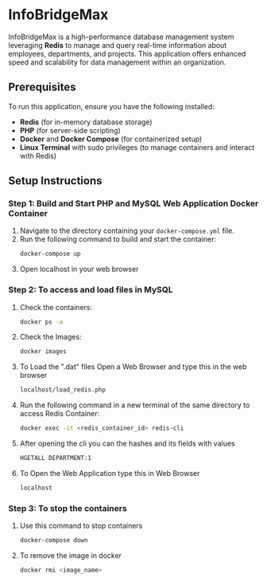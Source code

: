 # InfoBridgeMax

InfoBridgeMax is a high-performance database management system leveraging **Redis** to manage and query real-time information about employees, departments, and projects. This application offers enhanced speed and scalability for data management within an organization.

## Prerequisites

To run this application, ensure you have the following installed:
- **Redis** (for in-memory database storage)
- **PHP** (for server-side scripting)
- **Docker** and **Docker Compose** (for containerized setup)
- **Linux Terminal** with sudo privileges (to manage containers and interact with Redis)

## Setup Instructions

### Step 1: Build and Start PHP and MySQL Web Application Docker Container

1. Navigate to the directory containing your `docker-compose.yml` file.
2. Run the following command to build and start the container:
   ```bash
   docker-compose up
3. Open localhost in your web browser
   
### Step 2: To access and load files in MySQL
1. Check the containers:
   ```bash
   docker ps -a
2. Check the Images:
   ```bash
   docker images
3. To Load the ".dat" files Open a Web Browser and type this in the web browser
   ```bash
   localhost/load_redis.php
4. Run the following command in a new terminal of the same directory to access Redis Container:
   ```bash
   docker exec -it <redis_container_id> redis-cli
5. After opening the cli you can the hashes and its fields with values
   ```bash
   HGETALL DEPARTMENT:1
6. To Open the Web Application type this in Web Browser
   ```bash
   localhost
### Step 3: To stop the containers

1. Use this command to stop containers
   ```bash
   docker-compose down
2. To remove the image in docker
   ```bash
   docker rmi <image_name>
